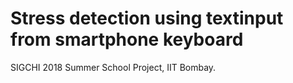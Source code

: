 # Stress detection using textinput from smartphone keyboard
SIGCHI 2018 Summer School Project, IIT Bombay.

